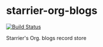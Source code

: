 # starrier-org-blogs

[![Build Status](https://www.travis-ci.com/Starrier/starrier-org-blogs.svg?branch=master)](https://www.travis-ci.com/Starrier/starrier-org-blogs)

Starrier's Org. blogs record store
